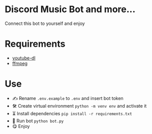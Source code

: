 # Discord Music Bot and more...

Connect this bot to yourself and enjoy

# Requirements

- [youtube-dl](https://github.com/ytdl-org/youtube-dl#installation)
- [ffmpeg](https://ffmpeg.org/download.html)

# Use

- ✍️ Rename `.env.example` to `.env` and insert bot token
- 🛠 Create virtual environment `python -m venv env` and activate it
- ⏳ Install dependencies `pip install -r requirements.txt`
- 🚀 Run bot `python bot.py`
- 😋 Enjoy
